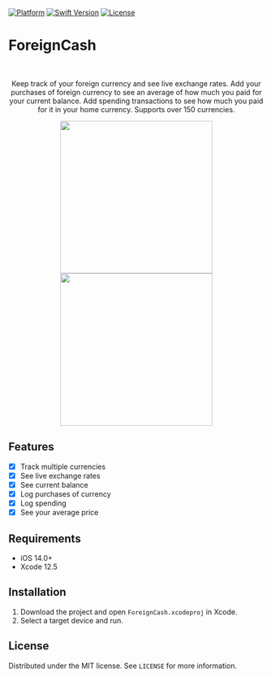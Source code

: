 [![Platform](https://img.shields.io/cocoapods/p/LFAlertController.svg?style=flat)][ios-url]
[![Swift Version][swift-image]][swift-url]
[![License][license-image]][license-url]

# ForeignCash

<br />
<p align="center">
  <p align="center">
   Keep track of your foreign currency and see live exchange rates. Add your purchases of foreign currency to see an average of how much you paid for your current balance. Add spending transactions to see how much you paid for it in your home currency. Supports over 150 currencies.
  </p>
</p>

<p align="center">
<img src= "https://media.giphy.com/media/xfenQgyNYv4Zd3FsJE/giphy.gif" width="300" >
<img src= "https://media.giphy.com/media/TykLZid9Eytr99MKHB/giphy.gif" width="300" >
</p>

## Features

- [x] Track multiple currencies
- [x] See live exchange rates
- [x] See current balance
- [x] Log purchases of currency
- [x] Log spending
- [x] See your average price

## Requirements

- iOS 14.0+
- Xcode 12.5

## Installation

1. Download the project and open `ForeignCash.xcodeproj` in Xcode.
2. Select a target device and run.

## License

Distributed under the MIT license. See `LICENSE` for more information.

[swift-image]: https://img.shields.io/badge/swift-5.0-orange.svg
[swift-url]: https://swift.org/
[license-image]: https://img.shields.io/badge/License-MIT-blue.svg
[license-url]: LICENSE
[ios-url]: https://www.apple.com/ios/
